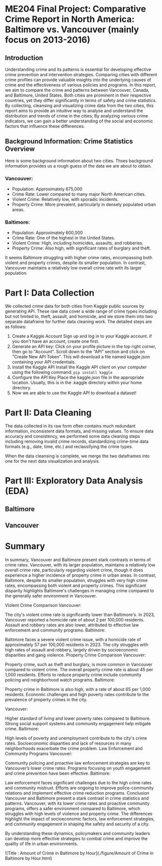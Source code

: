 # ME204 Final Project: Comparative Crime Report in North America: Baltimore vs. Vancouver (mainly focus on 2013-2016)


## Introduction
Understanding crime and its patterns is essential for developing effective crime prevention and intervention strategies. Comparing cities with different crime profiles can provide valuable insights into the underlying causes of crime and the effectiveness of various policies and programs. In this report, we aim to compare the crime and patterns between Vancouver, Canada, and Baltimore, United States. Both cities are prominent in their respective countries, yet they differ significantly in terms of safety and crime statistics. 
By collecting, cleansing and visualizing crime data from the two cities, this report aims to provide an intuitive way to analyse and understand the distribution and trends of crime in the cities; By analyzing various crime indicators, we can gain a better understanding of  the social and economic factors that influence these differences.


## Background Information: Crime Statistics Overview
Here is some background information about two cities. Thses background information provides us a rough guess of the data we are about to obtain.

### Vancouver:

- Population: Approximately 675,000
- Crime Rate: Lower compared to many major North American cities.
- Violent Crime: Relatively low, with sporadic incidents.
- Property Crime: More prevalent, particularly in densely populated urban areas.

### Baltimore:

- Population: Approximately 600,000
- Crime Rate: One of the highest in the United States.
- Violent Crime: High, including homicides, assaults, and robberies.
- Property Crime: Also high, with significant rates of burglary and theft.

It seems Baltimore struggling with higher crime rates, encompassing both violent and property crimes, despite its smaller population. In contrast, Vancouver maintains a relatively low overall crime rate with its larger population. 


# Part I: Data Collection

We collected crime data for both cities from Kaggle public sources by generating API. These raw data cover a wide range of crime types including but not limited to, theft, assault, and homicide, and we store them into two separate dataframe for further data cleaning work. The detailed steps are as follows:

1. Create a Kaggle Account
Sign up and log in to your Kaggle account. if you don't have an account, create one first.
2. Generate an API key:
Click on your profile picture in the top right corner, then go to "Account". Scroll down to the "API" section and click on "Create New API Token".
This will download a file named kaggle.json containing your API credentials.
3. Install the Kaggle API
Install the Kaggle API client on your computer using the following command:
`pip install kaggle`
4. Configure the API Key
Place the kaggle.json file in the appropriate location. Usually, this is in the .kaggle directory within your home directory.
5. Now we are able to use the Kaggle API to download a dataset!


# Part II: Data Cleaning

The data collected in its raw form often contains much redundant information, inconsistent data formats, and missing values. To ensure data accuracy and consistency, we performed some data cleaning steps including removing invalid crime records, standardizing crime-time data formats (e.g., date, time, etc.) and reclassifying the crime types.  

When the data cleansing is complete, we merge the two dataframes into one for the next data visualization and analysis.

# Part III: Exploratory Data Analysis (EDA)



## Baltimore
## Vancouver
# Summary

In summary, Vancouver and Baltimore present stark contrasts in terms of crime rates. Vancouver, with its larger population, maintains a relatively low overall crime rate, particularly regarding violent crime, though it does experience a higher incidence of property crime in urban areas. In contrast, Baltimore, despite its smaller population, struggles with very high crime rates, encompassing both violent and property crimes. This significant disparity highlights Baltimore's challenges in managing crime compared to the generally safer environment in Vancouver.

Violent Crime Comparison
Vancouver:

The city's violent crime rate is significantly lower than Baltimore's. In 2023, Vancouver reported a homicide rate of about 2 per 100,000 residents.
Assault and robbery rates are also lower, attributed to effective law enforcement and community programs.
Baltimore:

Baltimore faces a severe violent crime issue, with a homicide rate of approximately 57 per 100,000 residents in 2023.
The city struggles with high rates of assault and robbery, largely driven by socioeconomic disparities and gang violence.
Property Crime Comparison
Vancouver:

Property crime, such as theft and burglary, is more common in Vancouver compared to violent crime. The overall property crime rate is about 45 per 1,000 residents.
Efforts to reduce property crime include community policing and neighborhood watch programs.
Baltimore:

Property crime in Baltimore is also high, with a rate of about 65 per 1,000 residents.
Economic challenges and high poverty rates contribute to the prevalence of property crimes in the city.

Vancouver:

Higher standard of living and lower poverty rates compared to Baltimore.
Strong social support systems and community engagement help mitigate crime.
Baltimore:

High levels of poverty and unemployment contribute to the city's crime rates.
Socioeconomic disparities and lack of resources in many neighborhoods exacerbate the crime problem.
Law Enforcement and Community Programs
Vancouver:

Community policing and proactive law enforcement strategies are key to Vancouver’s lower crime rates.
Programs focusing on youth engagement and crime prevention have been effective.
Baltimore:

Law enforcement faces significant challenges due to the high crime rates and community mistrust.
Efforts are ongoing to improve police-community relations and implement effective crime reduction programs.
Conclusion
Vancouver and Baltimore present a stark contrast in crime statistics and patterns. Vancouver, with its lower crime rates and proactive community programs, offers a safer environment compared to Baltimore, which struggles with high levels of violence and property crime. The differences highlight the impact of socioeconomic factors, law enforcement strategies, and community engagement in shaping the safety and security of a city.

By understanding these dynamics, policymakers and community leaders can develop more effective strategies to combat crime and improve the quality of life in urban environments.


![Title : Amount of Crime in Baltimore by Hour](./figure/Amount of Crime in Baltimore by Hour.html)


